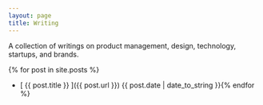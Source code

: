 ```yaml
---
layout: page
title: Writing
---
```

A collection of writings on product management, design, technology, startups, and brands. 

{% for post in site.posts %}
 * [ {{ post.title }} ]({{ post.url }})  {{ post.date | date_to_string }}{% endfor %}

